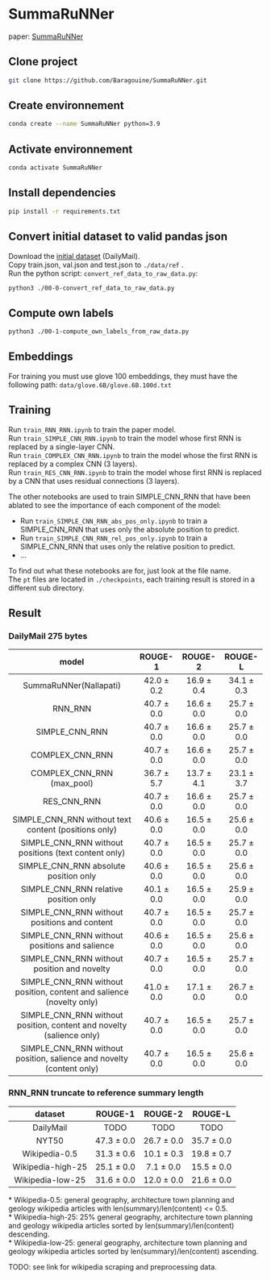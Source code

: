 # SummaRuNNer
paper: [SummaRuNNer](https://arxiv.org/pdf/1611.04230.pdf)

## Clone project
```bash
git clone https://github.com/Baragouine/SummaRuNNer.git
```

## Create environnement
```bash
conda create --name SummaRuNNer python=3.9
```

## Activate environnement
```bash
conda activate SummaRuNNer
```

## Install dependencies
```bash
pip install -r requirements.txt
```

## Convert initial dataset to valid pandas json
Download the [initial dataset](https://drive.google.com/file/d/1JgsboIAs__r6XfCbkDWgmberXJw8FBWE/view?usp=sharing) (DailyMail).  
Copy train.json, val.json and test.json to `./data/ref` .  
Run the python script: `convert_ref_data_to_raw_data.py`:
```bash
python3 ./00-0-convert_ref_data_to_raw_data.py
```

## Compute own labels
```bash
python3 ./00-1-compute_own_labels_from_raw_data.py
```

## Embeddings
For training you must use glove 100 embeddings, they must have the following path: `data/glove.6B/glove.6B.100d.txt`

## Training
Run `train_RNN_RNN.ipynb` to train the paper model.  
Run `train_SIMPLE_CNN_RNN.ipynb` to train the model whose first RNN is replaced by a single-layer CNN.  
Run `train_COMPLEX_CNN_RNN.ipynb` to train the model whose the first RNN is replaced by a complex CNN (3 layers).  
Run `train_RES_CNN_RNN.ipynb` to train the model whose first RNN is replaced by a CNN that uses residual connections (3 layers).  
  
The other notebooks are used to train SIMPLE_CNN_RNN that have been ablated to see the importance of each component of the model:
 * Run `train_SIMPLE_CNN_RNN_abs_pos_only.ipynb` to train a SIMPLE_CNN_RNN that uses only the absolute position to predict.  
 * Run `train_SIMPLE_CNN_RNN_rel_pos_only.ipynb` to train a SIMPLE_CNN_RNN that uses only the relative position to predict.
 * ...  
  
To find out what these notebooks are for, just look at the file name.  
The `pt` files are located in `./checkpoints`, each training result is stored in a different sub directory.  

## Result

### DailyMail 275 bytes
| model | ROUGE-1 | ROUGE-2 | ROUGE-L |  
|:-:    |:-:      |:-:      |:-:      |  
|SummaRuNNer(Nallapati)|42.0 &plusmn; 0.2|16.9 &plusmn; 0.4|34.1 &plusmn; 0.3|  
|RNN_RNN|40.7 &plusmn; 0.0|16.6 &plusmn; 0.0|25.7 &plusmn; 0.0|  
|SIMPLE_CNN_RNN|40.7 &plusmn; 0.0|16.6 &plusmn; 0.0|25.7 &plusmn; 0.0|  
|COMPLEX_CNN_RNN|40.7 &plusmn; 0.0|16.6 &plusmn; 0.0|25.7 &plusmn; 0.0|  
|COMPLEX_CNN_RNN (max_pool)|36.7 &plusmn; 5.7|13.7 &plusmn; 4.1|23.1 &plusmn; 3.7|  
|RES_CNN_RNN|40.7 &plusmn; 0.0|16.6 &plusmn; 0.0|25.7 &plusmn; 0.0|  
|SIMPLE_CNN_RNN without text content (positions only)|40.6 &plusmn; 0.0|16.5 &plusmn; 0.0|25.6 &plusmn; 0.0|  
|SIMPLE_CNN_RNN without positions (text content only)|40.7 &plusmn; 0.0|16.5 &plusmn; 0.0|25.7 &plusmn; 0.0|  
|SIMPLE_CNN_RNN absolute position only|40.6 &plusmn; 0.0|16.5 &plusmn; 0.0|25.6 &plusmn; 0.0|  
|SIMPLE_CNN_RNN relative position only|40.1 &plusmn; 0.0|16.5 &plusmn; 0.0|25.9 &plusmn; 0.0|  
|SIMPLE_CNN_RNN without positions and content|40.7 &plusmn; 0.0|16.5 &plusmn; 0.0|25.7 &plusmn; 0.0|  
|SIMPLE_CNN_RNN without positions and salience|40.6 &plusmn; 0.0|16.5 &plusmn; 0.0|25.6 &plusmn; 0.0|  
|SIMPLE_CNN_RNN without position and novelty|40.7 &plusmn; 0.0|16.5 &plusmn; 0.0|25.7 &plusmn; 0.0|  
|SIMPLE_CNN_RNN without position, content and salience (novelty only)|41.0 &plusmn; 0.0|17.1 &plusmn; 0.0|26.7 &plusmn; 0.0|  
|SIMPLE_CNN_RNN without position, content and novelty (salience only)|40.7 &plusmn; 0.0|16.5 &plusmn; 0.0|25.7 &plusmn; 0.0|  
|SIMPLE_CNN_RNN without position, salience and novelty (content only)|40.7 &plusmn; 0.0|16.5 &plusmn; 0.0|25.6 &plusmn; 0.0|

### RNN_RNN truncate to reference summary length
| dataset | ROUGE-1 | ROUGE-2 | ROUGE-L |  
|:-:      |:-:      |:-:      |:-:      |  
| DailyMail | TODO | TODO | TODO |  
| NYT50 |47.3 &plusmn; 0.0|26.7 &plusmn; 0.0|35.7 &plusmn; 0.0|  
| Wikipedia-0.5 |31.3 &plusmn; 0.6|10.1 &plusmn; 0.3|19.8 &plusmn; 0.7|  
| Wikipedia-high-25 |25.1 &plusmn; 0.0|7.1 &plusmn; 0.0|15.5 &plusmn; 0.0|  
| Wikipedia-low-25 |31.6 &plusmn; 0.0|12.0 &plusmn; 0.0|21.6 &plusmn; 0.0|  

&ast; Wikipedia-0.5: general geography, architecture town planning and geology wikipedia articles with len(summary)/len(content) <= 0.5.  
&ast; Wikipedia-high-25: 25% general geography, architecture town planning and geology wikipedia articles sorted by len(summary)/len(content) descending.  
&ast; Wikipedia-low-25: general geography, architecture town planning and geology wikipedia articles sorted by len(summary)/len(content) ascending.  

TODO: see link for wikipedia scraping and preprocessing data.
